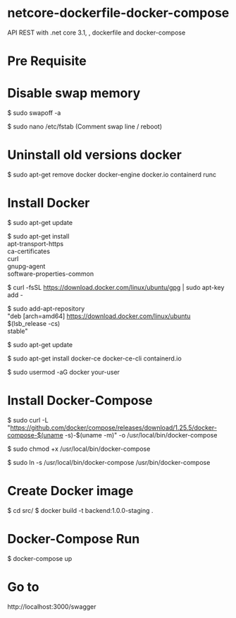 # netcore-dockerfile-docker-compose
API REST with .net core 3.1, , dockerfile and docker-compose

# Pre Requisite
# Disable swap memory

$ sudo swapoff -a

$ sudo nano /etc/fstab (Comment swap line / reboot)


# Uninstall old versions docker
$ sudo apt-get remove docker docker-engine docker.io containerd runc

# Install Docker
$ sudo apt-get update

$ sudo apt-get install \
    apt-transport-https \
    ca-certificates \
    curl \
    gnupg-agent \
    software-properties-common

$ curl -fsSL https://download.docker.com/linux/ubuntu/gpg | sudo apt-key add -

$ sudo add-apt-repository \
   "deb [arch=amd64] https://download.docker.com/linux/ubuntu \
   $(lsb_release -cs) \
   stable"

$ sudo apt-get update

$ sudo apt-get install docker-ce docker-ce-cli containerd.io

$ sudo usermod -aG docker your-user

# Install Docker-Compose

$ sudo curl -L "https://github.com/docker/compose/releases/download/1.25.5/docker-compose-$(uname -s)-$(uname -m)" -o /usr/local/bin/docker-compose

$ sudo chmod +x /usr/local/bin/docker-compose

$ sudo ln -s /usr/local/bin/docker-compose /usr/bin/docker-compose

# Create Docker image
$ cd src/
$ docker build -t backend:1.0.0-staging .

# Docker-Compose Run
$ docker-compose up

# Go to
http://localhost:3000/swagger
